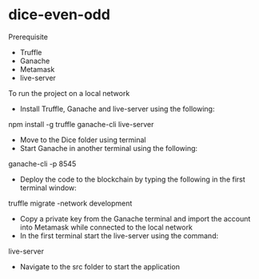 # dice-even-odd

Prerequisite

* Truffle
* Ganache
* Metamask
* live-server

To run the project on a local network

* Install Truffle, Ganache and live-server using the following:

npm install -g truffle ganache-cli live-server

* Move to the Dice folder using terminal
* Start Ganache in another terminal using the following:

ganache-cli -p 8545

* Deploy the code to the blockchain by typing the following in the first terminal window:

truffle migrate -network development

* Copy a private key from the Ganache terminal and import the account into Metamask while connected to the local network
* In the first terminal start the live-server using the command:

live-server

* Navigate to the src folder to start the application
